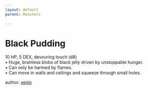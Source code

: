 ```yaml
---
layout: default
parent: Monsters
  
---
```

# Black Pudding
10 HP, 5 DEX, devouring touch (d8)  
• Huge, brainless blobs of black jelly driven by unstoppable hunger.  
• Can only be harmed by flames.  
• Can move in walls and ceilings and squeeze through small holes.  

author: [xenio](https://xenioinabottle.blogspot.com/2021/02/classic-monsters-for-cairnito-part-1.html)
